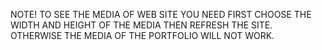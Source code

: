 NOTE!
TO SEE THE MEDIA OF WEB SITE YOU NEED FIRST CHOOSE THE WIDTH AND HEIGHT OF THE MEDIA THEN REFRESH THE SITE.
OTHERWISE THE MEDIA OF THE PORTFOLIO WILL NOT WORK.
